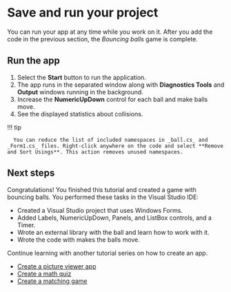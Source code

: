 
# Save and run your project

You can run your app at any time while you work on it.
After you add the code in the previous section, the _Bouncing balls_ game is 
complete.

## Run the app

1. Select the **Start** button to run the application.
2. The app runs in the separated window along with **Diagnostics&nbsp;Tools** and 
   **Output** windows running in the background.
3. Increase the **NumericUpDown** control for each ball and make balls move.
4. See the displayed statistics about collisions.

!!! tip

      You can reduce the list of included namespaces in _ball.cs_ and _Form1.cs_ files. Right-click anywhere on the code and select **Remove and Sort Usings**. This action removes unused namespaces.

## Next steps

Congratulations! You finished this tutorial and created a game with 
bouncing balls. You performed these tasks in the Visual Studio IDE:

- Created a Visual Studio project that uses Windows Forms.
- Added Labels, NumericUpDown, Panels, and ListBox controls, and a Timer.
- Wrote an external library with the ball and learn how to work with it.
- Wrote the code with makes the balls move.

Continue learning with another tutorial series on how to create an app.

- [Create a picture viewer app](https://learn.microsoft.com/en-us/visualstudio/get-started/csharp/tutorial-windows-forms-picture-viewer-layout)
- [Create a math quiz](https://learn.microsoft.com/en-us/visualstudio/get-started/csharp/tutorial-windows-forms-math-quiz-create-project-add-controls)
- [Create a matching game](https://learn.microsoft.com/en-us/visualstudio/get-started/csharp/tutorial-windows-forms-create-match-game)
